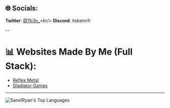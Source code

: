 ## 🌐 Socials:
**Twitter**: [@7b3n_](https://twitter.com/7b3n_)<br/>
**Discord**: itsbennfr<br/>

--

# 📊 Websites Made By Me (Full Stack):
- [Reflex Metal](https://reflexmetal.com)
- [Gladiator Games](https://gladiatorgames.xyz)

---

![SanelRyan's Top Languages](https://github-readme-stats.vercel.app/api/top-langs/?username=SanelRyan&theme=dark&show_icons=true&hide_border=true&layout=compact) 
